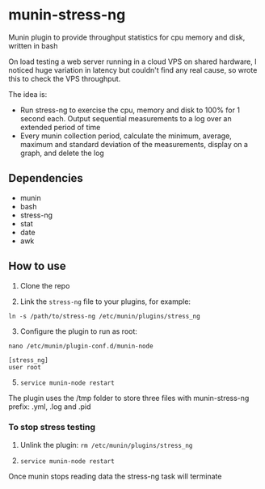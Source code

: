 # munin-stress-ng
Munin plugin to provide throughput statistics for cpu memory and disk, written in bash

On load testing a web server running in a cloud VPS on shared hardware, I noticed huge variation in latency but couldn't find any real cause, so wrote this to check the VPS throughput.

The idea is:
 - Run stress-ng to exercise the cpu, memory and disk to 100% for 1 second each. Output sequential measurements to a log over an extended period of time
 - Every munin collection period, calculate the minimum, average, maximum and standard deviation of the measurements, display on a graph, and delete the log

## Dependencies
 - munin
 - bash
 - stress-ng
 - stat
 - date
 - awk

## How to use

1. Clone the repo

2. Link the `stress-ng` file to your plugins, for example:

`ln -s /path/to/stress-ng /etc/munin/plugins/stress_ng`

3. Configure the plugin to run as root:

`nano /etc/munin/plugin-conf.d/munin-node`

    [stress_ng]
    user root

5. `service munin-node restart`

The plugin uses the /tmp folder to store three files with munin-stress-ng prefix: .yml, .log and .pid

### To stop stress testing

1. Unlink the plugin: `rm /etc/munin/plugins/stress_ng`

2. `service munin-node restart`

Once munin stops reading data the stress-ng task will terminate
